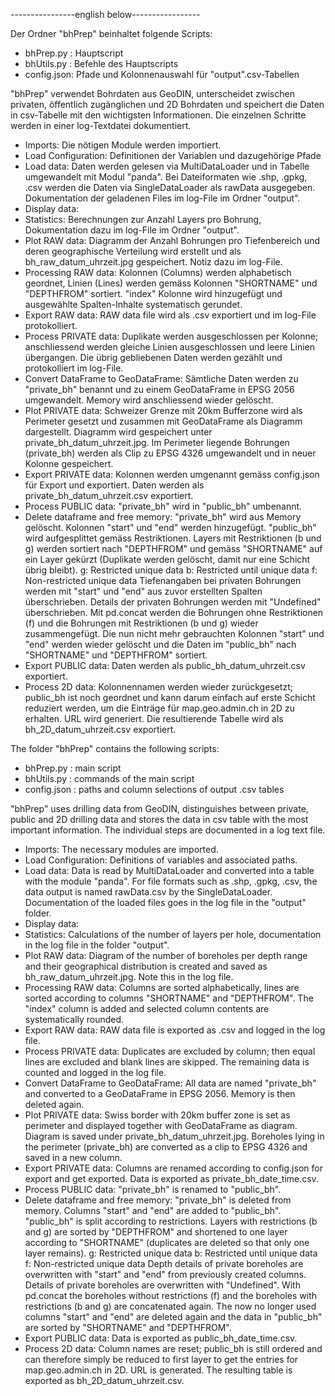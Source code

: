----------------english below-----------------


Der Ordner "bhPrep" beinhaltet folgende Scripts: 
- bhPrep.py : Hauptscript 
- bhUtils.py : Befehle des Hauptscripts 
- config.json: Pfade und Kolonnenauswahl für "output".csv-Tabellen 

"bhPrep" verwendet Bohrdaten aus GeoDIN, unterscheidet zwischen privaten, öffentlich zugänglichen und 2D Bohrdaten und speichert die Daten in csv-Tabelle mit den wichtigsten Informationen. Die einzelnen Schritte werden in einer log-Textdatei dokumentiert. 
- Imports: Die nötigen Module werden importiert. 
- Load Configuration: Definitionen der Variablen und dazugehörige Pfade
- Load data: Daten werden gelesen via MultiDataLoader und in Tabelle umgewandelt mit Modul "panda". Bei Dateiformaten wie .shp, .gpkg, .csv werden die Daten via SingleDataLoader als rawData ausgegeben. Dokumentation der geladenen Files im log-File im Ordner "output". 
- Display data: 
- Statistics: Berechnungen zur Anzahl Layers pro Bohrung, Dokumentation dazu im log-File im Ordner "output". 
- Plot RAW data: Diagramm der Anzahl Bohrungen pro Tiefenbereich und deren geographische Verteilung wird erstellt und als bh_raw_datum_uhrzeit.jpg gespeichert. Notiz dazu im log-File. 
- Processing RAW data: Kolonnen (Columns) werden alphabetisch geordnet, Linien (Lines) werden gemäss Kolonnen "SHORTNAME" und "DEPTHFROM" sortiert. "index" Kolonne wird hinzugefügt und ausgewählte Spalten-Inhalte systematisch gerundet. 
- Export RAW data: RAW data file wird als .csv exportiert und im log-File protokolliert. 
- Process PRIVATE data: Duplikate werden ausgeschlossen per Kolonne; anschliessend werden gleiche Linien ausgeschlossen und leere Linien übergangen. Die übrig gebliebenen Daten werden gezählt und protokolliert im log-File. 
- Convert DataFrame to GeoDataFrame: Sämtliche Daten werden zu "private_bh" benannt und zu einem GeoDataFrame in EPSG 2056 umgewandelt. Memory wird anschliessend wieder gelöscht. 
- Plot PRIVATE data: Schweizer Grenze mit 20km Bufferzone wird als Perimeter gesetzt und zusammen mit GeoDataFrame als Diagramm dargestellt. Diagramm wird gespeichert unter private_bh_datum_uhrzeit.jpg. Im Perimeter liegende Bohrungen (private_bh) werden als Clip zu EPSG 4326 umgewandelt und in neuer Kolonne gespeichert. 
- Export PRIVATE data: Kolonnen werden umgenannt gemäss config.json für Export und exportiert. Daten werden als private_bh_datum_uhrzeit.csv exportiert.  
- Process PUBLIC data: "private_bh" wird in "public_bh" umbenannt. 
- Delete dataframe and free memory: "private_bh" wird aus Memory gelöscht. Kolonnen "start" und "end" werden hinzugefügt. "public_bh" wird aufgesplittet gemäss Restriktionen. Layers mit Restriktionen (b und g) werden sortiert nach "DEPTHFROM" und gemäss "SHORTNAME" auf ein Layer gekürzt (Duplikate werden gelöscht, damit nur eine Schicht übrig bleibt). 
	g: Restricted unique data 
	b: Restricted until unique data 
	f: Non-restricted unique data 
	Tiefenangaben bei privaten Bohrungen werden mit "start" und "end" aus zuvor erstellten Spalten überschrieben.
	Details der privaten Bohrungen werden mit "Undefined" überschrieben. 
	Mit pd.concat werden die Bohrungen ohne Restriktionen (f) und die Bohrungen mit Restriktionen (b und g) wieder zusammengefügt. 
	Die nun nicht mehr gebrauchten Kolonnen "start" und "end" werden wieder gelöscht und die Daten im "public_bh" nach "SHORTNAME" und "DEPTHFROM" sortiert. 
- Export PUBLIC data: Daten werden als public_bh_datum_uhrzeit.csv exportiert. 
- Process 2D data: Kolonnennamen werden wieder zurückgesetzt; public_bh ist noch geordnet und kann darum einfach auf erste Schicht reduziert werden, um die Einträge für map.geo.admin.ch in 2D zu erhalten. URL wird generiert. Die resultierende Tabelle wird als bh_2D_datum_uhrzeit.csv exportiert. 





The folder "bhPrep" contains the following scripts: 
- bhPrep.py : main script 
- bhUtils.py : commands of the main script 
- config.json : paths and column selections of output .csv tables

"bhPrep" uses drilling data from GeoDIN, distinguishes between private, public and 2D drilling data and stores the data in csv table with the most important information. The individual steps are documented in a log text file. 
- Imports: The necessary modules are imported. 
- Load Configuration: Definitions of variables and associated paths.
- Load data: Data is read by MultiDataLoader and converted into a table with the module "panda". For file formats such as .shp, .gpkg, .csv, the data output is named rawData.csv by the SingleDataLoader. Documentation of the loaded files goes in the log file in the "output" folder. 
- Display data: 
- Statistics: Calculations of the number of layers per hole, documentation in the log file in the folder "output". 
- Plot RAW data: Diagram of the number of boreholes per depth range and their geographical distribution is created and saved as bh_raw_datum_uhrzeit.jpg. Note this in the log file. 
- Processing RAW data: Columns are sorted alphabetically, lines are sorted according to columns "SHORTNAME" and "DEPTHFROM". The "index" column is added and selected column contents are systematically rounded. 
- Export RAW data: RAW data file is exported as .csv and logged in the log file. 
- Process PRIVATE data: Duplicates are excluded by column; then equal lines are excluded and blank lines are skipped. The remaining data is counted and logged in the log file. 
- Convert DataFrame to GeoDataFrame: All data are named "private_bh" and converted to a GeoDataFrame in EPSG 2056. Memory is then deleted again. 
- Plot PRIVATE data: Swiss border with 20km buffer zone is set as perimeter and displayed together with GeoDataFrame as diagram. Diagram is saved under private_bh_datum_uhrzeit.jpg. Boreholes lying in the perimeter (private_bh) are converted as a clip to EPSG 4326 and saved in a new column. 
- Export PRIVATE data: Columns are renamed according to config.json for export and get exported. Data is exported as private_bh_date_time.csv.  
- Process PUBLIC data: "private_bh" is renamed to "public_bh". 
- Delete dataframe and free memory: "private_bh" is deleted from memory. Columns "start" and "end" are added to "public_bh". "public_bh" is split according to restrictions. Layers with restrictions (b and g) are sorted by "DEPTHFROM" and shortened to one layer according to "SHORTNAME" (duplicates are deleted so that only one layer remains). 
	g: Restricted unique data 
	b: Restricted until unique data 
	f: Non-restricted unique data 
	Depth details of private boreholes are overwritten with "start" and "end" from previously created columns.
	Details of private boreholes are overwritten with "Undefined". 
	With pd.concat the boreholes without restrictions (f) and the boreholes with restrictions (b and g) are concatenated again. 
	The now no longer used columns "start" and "end" are deleted again and the data in "public_bh" are sorted by "SHORTNAME" and "DEPTHFROM". 
- Export PUBLIC data: Data is exported as public_bh_date_time.csv. 
- Process 2D data: Column names are reset; public_bh is still ordered and can therefore simply be reduced to first layer to get the entries for map.geo.admin.ch in 2D. URL is generated. The resulting table is exported as bh_2D_datum_uhrzeit.csv. 